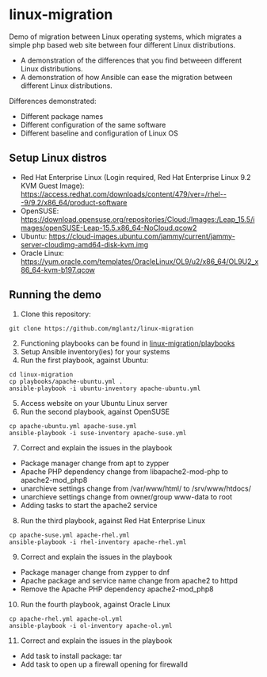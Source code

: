 # linux-migration
Demo of migration between Linux operating systems, which migrates a simple php based web site between four different Linux distributions.
* A demonstration of the differences that you find betweeen different Linux distributions.
* A demonstration of how Ansible can ease the migration between different Linux distributions.

Differences demonstrated:
* Different package names
* Different configuration of the same software
* Different baseline and configuration of Linux OS

## Setup Linux distros
* Red Hat Enterprise Linux (Login required, Red Hat Enterprise Linux 9.2 KVM Guest Image): https://access.redhat.com/downloads/content/479/ver=/rhel---9/9.2/x86_64/product-software
* OpenSUSE: https://download.opensuse.org/repositories/Cloud:/Images:/Leap_15.5/images/openSUSE-Leap-15.5.x86_64-NoCloud.qcow2
* Ubuntu: https://cloud-images.ubuntu.com/jammy/current/jammy-server-cloudimg-amd64-disk-kvm.img
* Oracle Linux: https://yum.oracle.com/templates/OracleLinux/OL9/u2/x86_64/OL9U2_x86_64-kvm-b197.qcow

## Running the demo
1. Clone this repository:
```
git clone https://github.com/mglantz/linux-migration
```
2. Functioning playbooks can be found in [linux-migration/playbooks](https://github.com/mglantz/linux-migration/tree/main/playbooks)
3. Setup Ansible inventory(ies) for your systems
4. Run the first playbook, against Ubuntu:
```
cd linux-migration
cp playbooks/apache-ubuntu.yml .
ansible-playbook -i ubuntu-inventory apache-ubuntu.yml
```
5. Access website on your Ubuntu Linux server
6. Run the second playbook, against OpenSUSE
```
cp apache-ubuntu.yml apache-suse.yml
ansible-playbook -i suse-inventory apache-suse.yml
```
7. Correct and explain the issues in the playbook
* Package manager change from apt to zypper
* Apache PHP dependency change from libapache2-mod-php to apache2-mod_php8
* unarchieve settings change from /var/www/html/ to /srv/www/htdocs/
* unarchieve settings change from owner/group www-data to root
* Adding tasks to start the apache2 service
8. Run the third playbook, against Red Hat Enterprise Linux
```
cp apache-suse.yml apache-rhel.yml
ansible-playbook -i rhel-inventory apache-rhel.yml
```
9. Correct and explain the issues in the playbook
* Package manager change from zypper to dnf
* Apache package and service name change from apache2 to httpd
* Remove the Apache PHP dependency apache2-mod_php8
10. Run the fourth playbook, against Oracle Linux
```
cp apache-rhel.yml apache-ol.yml
ansible-playbook -i ol-inventory apache-ol.yml
```
11. Correct and explain the issues in the playbook
* Add task to install package: tar
* Add task to open up a firewall opening for firewalld

